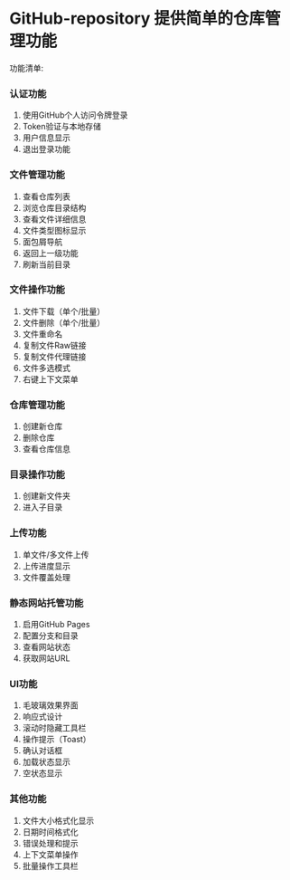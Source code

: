 # GitHub-repository 提供简单的仓库管理功能
功能清单:
### 认证功能
1. 使用GitHub个人访问令牌登录
2. Token验证与本地存储
3. 用户信息显示
4. 退出登录功能

### 文件管理功能
1. 查看仓库列表
2. 浏览仓库目录结构
3. 查看文件详细信息
4. 文件类型图标显示
5. 面包屑导航
6. 返回上一级功能
7. 刷新当前目录

### 文件操作功能
1. 文件下载（单个/批量）
2. 文件删除（单个/批量）
3. 文件重命名
4. 复制文件Raw链接
5. 复制文件代理链接
6. 文件多选模式
7. 右键上下文菜单

### 仓库管理功能
1. 创建新仓库
2. 删除仓库
3. 查看仓库信息

### 目录操作功能
1. 创建新文件夹
2. 进入子目录

### 上传功能
1. 单文件/多文件上传
2. 上传进度显示
3. 文件覆盖处理

### 静态网站托管功能
1. 启用GitHub Pages
2. 配置分支和目录
3. 查看网站状态
4. 获取网站URL

### UI功能
1. 毛玻璃效果界面
2. 响应式设计
3. 滚动时隐藏工具栏
4. 操作提示（Toast）
5. 确认对话框
6. 加载状态显示
7. 空状态显示

### 其他功能
1. 文件大小格式化显示
2. 日期时间格式化
3. 错误处理和提示
4. 上下文菜单操作
5. 批量操作工具栏
